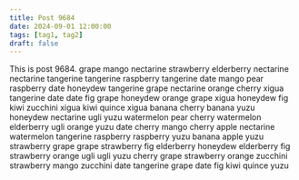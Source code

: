 ```yaml
---
title: Post 9684
date: 2024-09-01 12:00:00
tags: [tag1, tag2]
draft: false
---
```

This is post 9684.
grape
mango
nectarine
strawberry
elderberry
nectarine
nectarine
tangerine
tangerine
raspberry
tangerine
date
mango
pear
raspberry
date
honeydew
tangerine
grape
nectarine
orange
cherry
xigua
tangerine
date
date
fig
grape
honeydew
orange
grape
xigua
honeydew
fig
kiwi
zucchini
xigua
kiwi
quince
xigua
banana
cherry
banana
yuzu
honeydew
nectarine
ugli
yuzu
watermelon
pear
cherry
watermelon
elderberry
ugli
orange
yuzu
date
cherry
mango
cherry
apple
nectarine
watermelon
tangerine
raspberry
raspberry
yuzu
banana
apple
yuzu
strawberry
grape
grape
strawberry
fig
elderberry
honeydew
elderberry
fig
strawberry
orange
ugli
ugli
yuzu
cherry
grape
strawberry
orange
zucchini
strawberry
mango
zucchini
date
tangerine
grape
date
fig
kiwi
quince
yuzu
